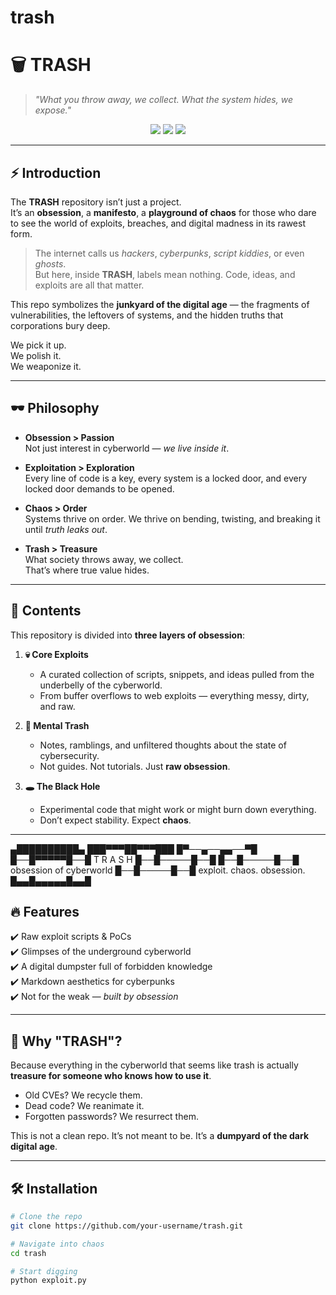 # trash
# 🗑️ TRASH  
> *"What you throw away, we collect. What the system hides, we expose."*  

<p align="center">
  <img src="https://img.shields.io/badge/status-underground-black?style=for-the-badge&logo=matrix&logoColor=green">
  <img src="https://img.shields.io/badge/built_with-obsession-red?style=for-the-badge&logo=hackthebox&logoColor=white">
  <img src="https://img.shields.io/badge/purpose-exploit%20the%20cyberworld-green?style=for-the-badge&logo=ghostery&logoColor=white">
</p>  

---

## ⚡ Introduction  

The **TRASH** repository isn’t just a project.  
It’s an **obsession**, a **manifesto**, a **playground of chaos** for those who dare to see the world of exploits, breaches, and digital madness in its rawest form.  

> The internet calls us *hackers*, *cyberpunks*, *script kiddies*, or even *ghosts*.  
> But here, inside **TRASH**, labels mean nothing. Code, ideas, and exploits are all that matter.  

This repo symbolizes the **junkyard of the digital age** — the fragments of vulnerabilities, the leftovers of systems, and the hidden truths that corporations bury deep.  

We pick it up.  
We polish it.  
We weaponize it.  

---

## 🕶️ Philosophy  

- **Obsession > Passion**  
  Not just interest in cyberworld — *we live inside it*.  

- **Exploitation > Exploration**  
  Every line of code is a key, every system is a locked door, and every locked door demands to be opened.  

- **Chaos > Order**  
  Systems thrive on order. We thrive on bending, twisting, and breaking it until *truth leaks out*.  

- **Trash > Treasure**  
  What society throws away, we collect.  
  That’s where true value hides.  

---

## 📂 Contents  

This repository is divided into **three layers of obsession**:  

1. **💀 Core Exploits**  
   - A curated collection of scripts, snippets, and ideas pulled from the underbelly of the cyberworld.  
   - From buffer overflows to web exploits — everything messy, dirty, and raw.  

2. **🧠 Mental Trash**  
   - Notes, ramblings, and unfiltered thoughts about the state of cybersecurity.  
   - Not guides. Not tutorials. Just **raw obsession**.  

3. **🕳️ The Black Hole**  
   - Experimental code that might work or might burn down everything.  
   - Don’t expect stability. Expect **chaos**.  

---


   ▄██████████▄
  ███▀▀▀██▀▀▀███
  █▀──▄──▄▄──▀█
  █──█▀▀▀▀▀█──█   T  R  A  S  H
  █──█─────█──█
  █──█─────█──█   obsession of cyberworld
  █──█─────█──█   exploit. chaos. obsession.
  █▄▄█▄▄▄▄▄█▄▄█

## 🔥 Features  

✔️ Raw exploit scripts & PoCs  
✔️ Glimpses of the underground cyberworld  
✔️ A digital dumpster full of forbidden knowledge  
✔️ Markdown aesthetics for cyberpunks  
✔️ Not for the weak — *built by obsession*  

---

## 🧩 Why "TRASH"?  

Because everything in the cyberworld that seems like trash is actually **treasure for someone who knows how to use it**.  

- Old CVEs? We recycle them.  
- Dead code? We reanimate it.  
- Forgotten passwords? We resurrect them.  

This is not a clean repo. It’s not meant to be. It’s a **dumpyard of the dark digital age**.  

---

## 🛠️ Installation  

```bash
# Clone the repo
git clone https://github.com/your-username/trash.git

# Navigate into chaos
cd trash

# Start digging
python exploit.py
